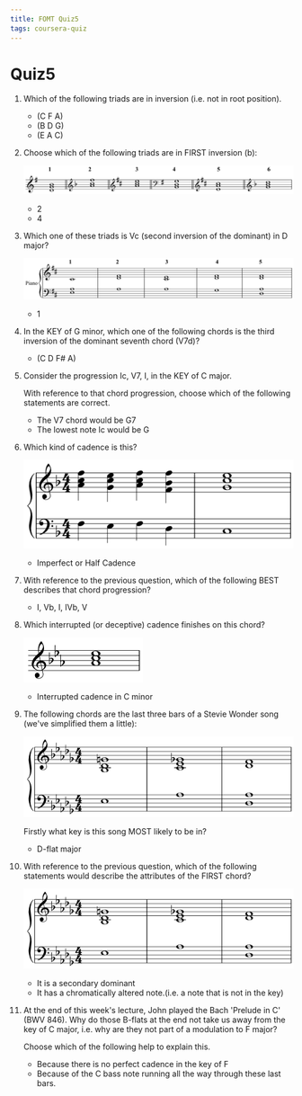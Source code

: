 ```yaml
---
title: FOMT Quiz5
tags: coursera-quiz
---
```

# Quiz5

1. Which of the following triads are in inversion (i.e. not in root position).

   - (C F A)
   - (B D G)
   - (E A C)

2. Choose which of the following triads are in FIRST inversion (b):

   ![2](https://github.com/kitamado/music-theory-edb/blob/main/Quiz5/2.png)

   - 2
   - 4

3. Which one of these triads is Vc (second inversion of the dominant) in D major? 

   ![3](https://github.com/kitamado/music-theory-edb/blob/main/Quiz5/3.png)

   - 1

4. In the KEY of G minor, which one of the following chords is the third inversion of the dominant seventh chord (V7d)?

   - (C D F# A)

5. Consider the progression Ic, V7, I, in the KEY of C major.

    With reference to that chord progression, choose which of the following statements are correct.

   - The V7 chord would be G7
   - The lowest note lc would be G

6. Which kind of cadence is this?

   ![6](https://github.com/kitamado/music-theory-edb/blob/main/Quiz5/6.png)

   - Imperfect or Half Cadence

7. With reference to the previous question, which of the following BEST describes that chord progression?

   - I, Vb, I, IVb, V

8. Which interrupted (or deceptive) cadence finishes on this chord?

   ![8](https://github.com/kitamado/music-theory-edb/blob/main/Quiz5/8.png)

   - Interrupted cadence in C  minor

9. The following chords are the last three bars of a Stevie Wonder song (we've simplified them a little): 

   ![9](https://github.com/kitamado/music-theory-edb/blob/main/Quiz5/9.png)

   Firstly what key is this song MOST likely to be in?

   - D-flat major

10. With reference to the previous question, which of the following statements would describe the attributes of the FIRST chord?

    ![10](https://github.com/kitamado/music-theory-edb/blob/main/Quiz5/10.png)

    - It is a secondary dominant
    - It has a chromatically altered note.(i.e.  a note that is not in the key)

11. At the end of this week's lecture, John played the Bach 'Prelude in C' (BWV 846). Why do those B-flats at the end not take us away from the key of C major, i.e. why are they not part of a modulation to F major?

    Choose which of the following help to explain this.

    - Because there is no perfect cadence in the key of F
    - Because of the C bass note running all the way through these last bars.